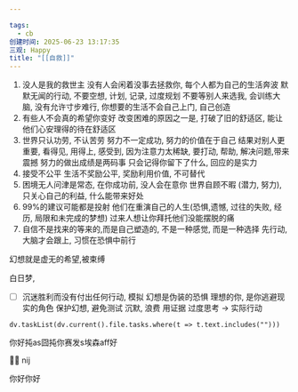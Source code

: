 ```yaml
---

tags:
  - cb
创建时间: 2025-06-23 13:17:35
三观: Happy
title: "[[自救]]"
---
```

1. 没人是我的救世主
没有人会闲着没事去拯救你, 每个人都为自己的生活奔波
默默无闻的行动, 不要空想, 计划, 记录, 过度规划
不要等别人来选我, 会训练大脑, 没有允许寸步难行, 你想要的生活不会自己上门, 自己创造
2. 有些人不会真的希望你变好
改变困难的原因之一是, 打破了旧的舒适区, 能让他们心安理得的待在舒适区 
3. 世界只认功劳, 不认苦劳
努力不一定成功, 努力的价值在于自己
结果对别人更重要, 看得见, 用得上, 感受到, 因为注意力太稀缺, 要打动, 帮助, 解决问题,带来震撼
努力的做出成绩是两码事
只会记得你留下了什么, 回应的是实力
4. 接受不公平 
生活不奖励公平, 奖励利用价值, 不可替代
5. 困境无人问津是常态, 在你成功前, 没人会在意你
世界自顾不暇 (潜力, 努力), 只关心自己的利益, 什么能带来好处
6. 99%的建议可能都是投射
他们在重演自己的人生(恐惧,遗憾, 过往的失败, 经历, 局限和未完成的梦想)
过来人想让你拜托他们没能摆脱的痛
7. 自信不是找来的等来的,而是自己塑造的, 不是一种感觉, 而是一种选择
先行动,大脑才会跟上, 习惯在恐惧中前行

幻想就是虚无的希望,被束缚



白日梦, 
- [ ] 沉迷胜利而没有付出任何行动, 模拟
幻想是伪装的恐惧
理想的你, 是你逃避现实的角色
保护幻想, 避免测试
沉默, 浪费
用证据
过度思考 -> 实际行动

```dataviewjs
dv.taskList(dv.current().file.tasks.where(t => t.text.includes("")))
```


你好扽as囧扽你赛发s埃森aff好



nij

你好你好
